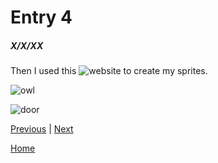 # Entry 4
##### X/X/XX


Then I used this ![website](https://www.pixilart.com/) to create my sprites.

![owl](https://user-images.githubusercontent.com/91750669/226218770-2b4de4d8-3e79-4b5e-b6ea-a15559824eca.png)

![door](https://user-images.githubusercontent.com/91750669/226220718-5d2e8c77-cce2-4323-bdbb-76f1df40081d.png)



[Previous](entry03.md) | [Next](entry05.md)

[Home](../README.md)
